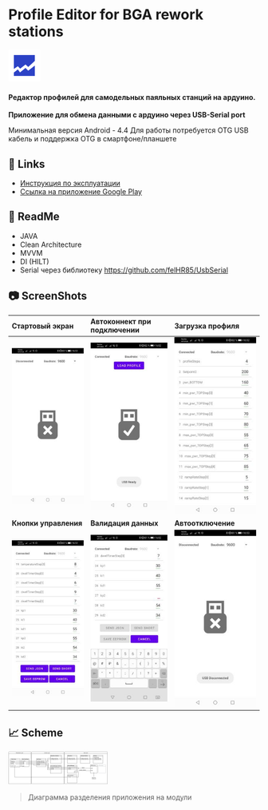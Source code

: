 
# Profile Editor for BGA rework stations

![Icon](img/play_store_64.png)

#### Редактор профилей для самодельных паяльных станций на ардуино.

**Приложение для обмена данными с ардуино через USB-Serial port**

Минимальная версия Android  - 4.4
Для работы потребуется OTG USB кабель и поддержка OTG в смартфоне/планшете


## 🔗 Links
- [Инструкция по эксплуатации](https://github.com/jagerlipton/BGAProfileEditor_Manual.git "Ссылка на инструкцию")
- [Ссылка на приложение Google Play](https://play.google.com/store/apps/details?id=com.jagerlipton.bgaprofileeditor "Ссылка на приложение")

## 📃 ReadMe
- JAVA
- Clean Architecture
- MVVM
- DI (HILT)
- Serial через библиотеку https://github.com/felHR85/UsbSerial

## 📷 ScreenShots
|**Стартовый экран**|**Автоконнект при подключении**|**Загрузка профиля**|
| :------------ | :------------ | :------------ |
|![Screen1](img/Screen1.jpg)|![Screen2](img/Screen2.jpg)|![Screen3](img/Screen3.jpg)|
|**Кнопки управления**|**Валидация данных**|**Автоотключение**|
|![Screen4](img/Screen4.jpg)|![Screen5](img/Screen5.jpg)|![Screen6](img/Screen6.jpg)|


## 📈 Scheme
[![Scheme](img/scheme_preview.png)](img/scheme.png "Схема модулей")
> Диаграмма разделения приложения на модули

